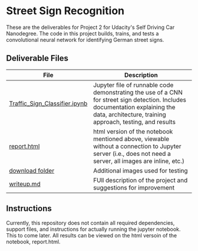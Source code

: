 # Street Sign Recognition
These are the deliverables for Project 2 for Udacity's Self Driving Car Nanodegree.
The code in this project builds, trains, and tests a convolutional neural network for identifying German street signs.

## Deliverable Files

File | Description
------------ | -------------
<a href="https://github.com/TheOnceAndFutureSmalltalker/street_sign_recognition/blob/master/Traffic_Sign_Classifier.ipynb">Traffic_Sign_Classifier.ipynb</a> | Jupyter file of runnable code demonstrating the use of a CNN for street sign detection. Includes documentation explaining the data, architecture, training approach, testing, and results
<a href="https://rawgit.com/TheOnceAndFutureSmalltalker/street_sign_recognition/master/report.html">report.html</a> | html version of the notebook mentioned above, viewable without a connection to Jupyter server (i.e., does not need a server, all images are inline, etc.)
<a href="https://github.com/TheOnceAndFutureSmalltalker/street_sign_recognition/tree/master/download">download folder</a> | Additional images used for testing
<a href="https://github.com/TheOnceAndFutureSmalltalker/street_sign_recognition/blob/master/writeup.md">writeup.md</a> | FUll description of the project and suggestions for improvement

## Instructions

Currently, this repository does not contain all required dependencies, support files, and instructions for actually running the jupyter notebook.  This to come later.  All results can be viewed on the html versoin of the notebook, report.html.
